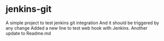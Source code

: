 # jenkins-git

A simple project to test jenkins git integration
And it should be triggered by any change
Added a new line to test web hook with Jenkins.
Another update to Readme.md
